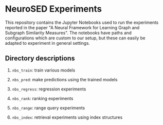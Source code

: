 # NeuroSED Experiments

This repository contains the Jupyter Notebooks used to run the experiments reported in the paper "A Neural Framework for Learning Graph and Subgraph Similarity Measures". The notebooks have paths and configurations which are custom to our setup, but these can easily be adapted to experiment in general settings.

## Directory descriptions

1. `nbs_train`: train various models

2. `nbs_pred`: make predictions using the trained models

3. `nbs_regress`: regression experiments

4. `nbs_rank`: ranking experiments

5. `nbs_range`: range query experiments

6. `nbs_index`: retrieval experiments using index structures
